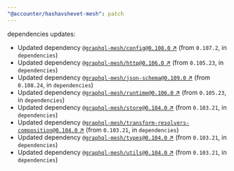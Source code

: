 ```yaml
---
"@accounter/hashavshevet-mesh": patch
---
```

dependencies updates:
  - Updated dependency [`@graphql-mesh/config@0.108.0` ↗︎](https://www.npmjs.com/package/@graphql-mesh/config/v/0.108.0) (from `0.107.2`, in `dependencies`)
  - Updated dependency [`@graphql-mesh/http@0.106.0` ↗︎](https://www.npmjs.com/package/@graphql-mesh/http/v/0.106.0) (from `0.105.23`, in `dependencies`)
  - Updated dependency [`@graphql-mesh/json-schema@0.109.0` ↗︎](https://www.npmjs.com/package/@graphql-mesh/json-schema/v/0.109.0) (from `0.108.24`, in `dependencies`)
  - Updated dependency [`@graphql-mesh/runtime@0.106.0` ↗︎](https://www.npmjs.com/package/@graphql-mesh/runtime/v/0.106.0) (from `0.105.23`, in `dependencies`)
  - Updated dependency [`@graphql-mesh/store@0.104.0` ↗︎](https://www.npmjs.com/package/@graphql-mesh/store/v/0.104.0) (from `0.103.21`, in `dependencies`)
  - Updated dependency [`@graphql-mesh/transform-resolvers-composition@0.104.0` ↗︎](https://www.npmjs.com/package/@graphql-mesh/transform-resolvers-composition/v/0.104.0) (from `0.103.21`, in `dependencies`)
  - Updated dependency [`@graphql-mesh/types@0.104.0` ↗︎](https://www.npmjs.com/package/@graphql-mesh/types/v/0.104.0) (from `0.103.21`, in `dependencies`)
  - Updated dependency [`@graphql-mesh/utils@0.104.0` ↗︎](https://www.npmjs.com/package/@graphql-mesh/utils/v/0.104.0) (from `0.103.21`, in `dependencies`)

